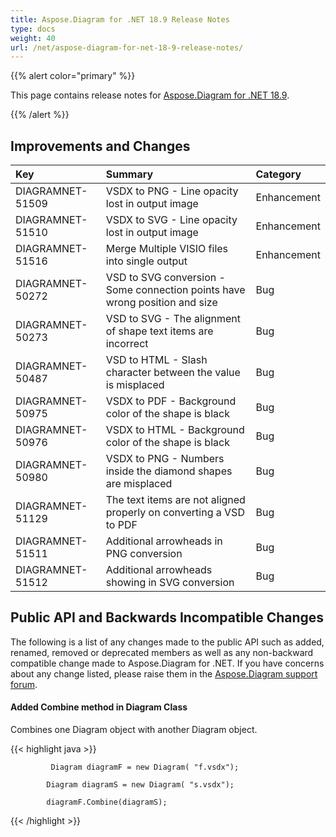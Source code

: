 ```yaml
---
title: Aspose.Diagram for .NET 18.9 Release Notes
type: docs
weight: 40
url: /net/aspose-diagram-for-net-18-9-release-notes/
---
```


{{% alert color="primary" %}} 

This page contains release notes for [Aspose.Diagram for .NET 18.9](https://www.nuget.org/packages/Aspose.Diagram/18.9.0).

{{% /alert %}} 
## **Improvements and Changes**

|**Key**|**Summary**|**Category**|
| :- | :- | :- |
|DIAGRAMNET-51509|VSDX to PNG - Line opacity lost in output image|Enhancement|
|DIAGRAMNET-51510|VSDX to SVG - Line opacity lost in output image|Enhancement|
|DIAGRAMNET-51516|Merge Multiple VISIO files into single output|Enhancement|
|DIAGRAMNET-50272|VSD to SVG conversion - Some connection points have wrong position and size|Bug |
|DIAGRAMNET-50273|VSD to SVG - The alignment of shape text items are incorrect|Bug|
|DIAGRAMNET-50487|VSD to HTML - Slash character between the value is misplaced|Bug|
|DIAGRAMNET-50975|VSDX to PDF - Background color of the shape is black|Bug|
|DIAGRAMNET-50976|VSDX to HTML - Background color of the shape is black|Bug|
|DIAGRAMNET-50980|VSDX to PNG - Numbers inside the diamond shapes are misplaced|Bug|
|DIAGRAMNET-51129|The text items are not aligned properly on converting a VSD to PDF|Bug|
|DIAGRAMNET-51511|Additional arrowheads in PNG conversion|Bug|
|DIAGRAMNET-51512|Additional arrowheads showing in SVG conversion|Bug|
## **Public API and Backwards Incompatible Changes**
The following is a list of any changes made to the public API such as added, renamed, removed or deprecated members as well as any non-backward compatible change made to Aspose.Diagram for .NET. If you have concerns about any change listed, please raise them in the [Aspose.Diagram support forum](https://forum.aspose.com/c/diagram).
#### **Added Combine method in Diagram Class**
Combines one Diagram object with another Diagram object.

{{< highlight java >}}

             Diagram diagramF = new Diagram( "f.vsdx");

            Diagram diagramS = new Diagram( "s.vsdx");

            diagramF.Combine(diagramS);

{{< /highlight >}}
